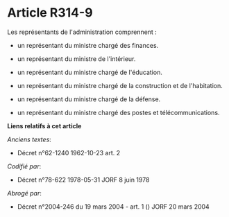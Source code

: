 # Article R314-9

Les représentants de l'administration comprennent :

- un représentant du ministre chargé des finances.

- un représentant du ministre de l'intérieur.

- un représentant du ministre chargé de l'éducation.

- un représentant du ministre chargé de la construction et de l'habitation.

- un représentant du ministre chargé de la défense.

- un représentant du ministre chargé des postes et télécommunications.

**Liens relatifs à cet article**

_Anciens textes_:

  - Décret n°62-1240 1962-10-23 art. 2

_Codifié par_:

  - Décret n°78-622 1978-05-31 JORF 8 juin 1978

_Abrogé par_:

  - Décret n°2004-246 du 19 mars 2004 - art. 1 () JORF 20 mars 2004
